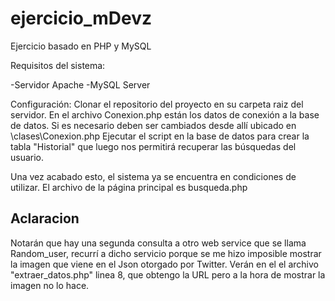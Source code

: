 # ejercicio_mDevz

Ejercicio basado en PHP y MySQL

Requisitos del sistema:

-Servidor Apache
-MySQL Server

Configuración:
Clonar el repositorio del proyecto en su carpeta raiz del servidor.
En el archivo Conexion.php están los datos de conexión a la base de datos. Si es necesario deben ser cambiados desde allí ubicado en \clases\Conexion.php
Ejecutar el script en la base de datos para crear la tabla "Historial" que luego nos permitirá recuperar las búsquedas del usuario.

Una vez acabado esto, el sistema ya se encuentra en condiciones de utilizar.
El archivo de la página principal es busqueda.php

## Aclaracion ##

Notarán que hay una segunda consulta a otro web service que se llama Random_user, recurrí a dicho servicio porque se me hizo imposible mostrar la imagen que viene en el Json otorgado por Twitter.
Verán en el el archivo "extraer_datos.php" linea 8, que obtengo la URL pero a la hora de mostrar la imagen no lo hace.



